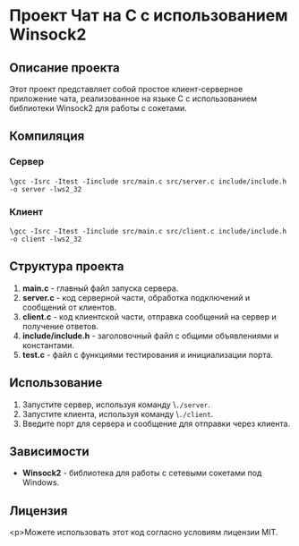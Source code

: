 <h1>Проект Чат на C с использованием Winsock2</h1>

<h2>Описание проекта</h2>

<p>Этот проект представляет собой простое клиент-серверное приложение чата, реализованное на языке C с использованием библиотеки Winsock2 для работы с сокетами.</p>

<h2>Компиляция</h2>

<h3>Сервер</h3>

<pre>\<code>gcc -Isrc -Itest -Iinclude src/main.c src/server.c include/include.h -o server -lws2_32
</code></pre>

<h3>Клиент</h3>

<pre>\<code>gcc -Isrc -Itest -Iinclude src/main.c src/client.c include/include.h -o client -lws2_32
</code></pre>

<h2>Структура проекта</h2>
<ol>
    <li><strong>main.c</strong> - главный файл запуска сервера.</li>
    <li><strong>server.c</strong> - код серверной части, обработка подключений и сообщений от клиентов.</li>
    <li><strong>client.c</strong> - код клиентской части, отправка сообщений на сервер и получение ответов.</li>
    <li><strong>include/include.h</strong> - заголовочный файл с общими объявлениями и константами.</li>
    <li><strong>test.c</strong> - файл с функциями тестирования и инициализации порта.</li>
</ol>

<h2>Использование</h2>
<ol>
    <li>Запустите сервер, используя команду \<code>./server</code>.</li>
    <li>Запустите клиента, используя команду \<code>./client</code>.</li>
    <li>Введите порт для сервера и сообщение для отправки через клиента.</li>
</ol>

<h2>Зависимости</h2>
<ul>
    <li><strong>Winsock2</strong> - библиотека для работы с сетевыми сокетами под Windows.</li>
</ul>

<h2>Лицензия</h2>

\<p>Можете использовать этот код согласно условиям лицензии MIT.</p>
